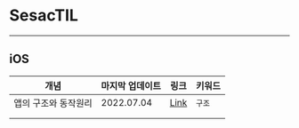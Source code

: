 # SesacTIL

--- 
## iOS 

| 개념  |  마지막 업데이트  | 링크 | 키워드  |   
|---|---|---|---|
| 앱의 구조와 동작원리  |  2022.07.04 | [Link]()   | `구조` | 
|   |   |   |   | 
|   |   |   |   | 
